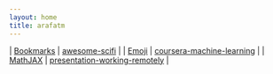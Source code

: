 ```yaml
---
layout: home
title: arafatm
---
```


| [Bookmarks](/bookmarks) | [awesome-scifi](https://arafatm.com/awesome-scifi)                                 |
| [Emoji](/emoji)         | [coursera-machine-learning](https://arafatm.com/coursera-machine-learning)         |
| [MathJAX](/mathjax)     | [presentation-working-remotely](https://arafatm.com/presentation-working-remotely) |
